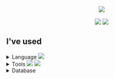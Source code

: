 <div align=center>
	<img src="https://capsule-render.vercel.app/api?type=waving&color=auto&height=200&section=header&text=Juhye0k's%20Github!&fontSize=90" />	
</div>
<div align=center>
	<br>
	<img src="https://github-readme-stats.vercel.app/api/top-langs/?username=Juhye0k&layout=compact">
  	<img src="https://github-readme-stats.vercel.app/api?username=Juhye0k&show_icons=true&theme=holi">
  	</br>
</div>
<div>
	<h2>I've used</h2>
<details>
	<summary>
	  Language
		<img src="https://img.shields.io/badge/NestjS-E0234E?style=flat-square&logo=NestJs&logoColor=white"/>
	</summary>
</details>
<details>
	 <summary>
	  Tools
		<img src="https://img.shields.io/badge/Spring Boot-6DB33F?style=flat-square&logo=Spring boot&logoColor=white"/>
		<img src="https://img.shields.io/badge/Spring Security-6DB33F?style=flat-square&logo=Spring Security&logoColor=white"/>
	</summary>
</details>
	<details>
	 <summary>
	  Database
	</summary>
</details>
</div>


